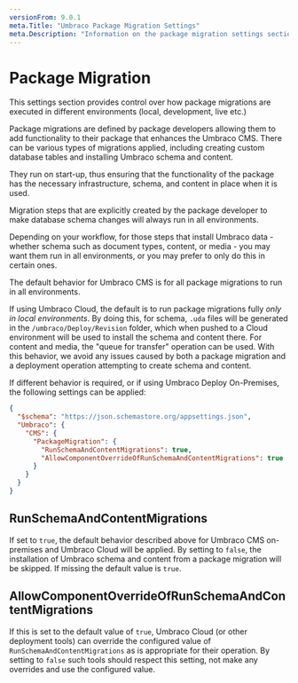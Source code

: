 ```yaml
---
versionFrom: 9.0.1
meta.Title: "Umbraco Package Migration Settings"
meta.Description: "Information on the package migration settings section"
---
```


# Package Migration

This settings section provides control over how package migrations are executed in different environments (local, development, live etc.)

Package migrations are defined by package developers allowing them to add functionality to their package that enhances the Umbraco CMS.  There can be various types of migrations applied, including creating custom database tables and installing Umbraco schema and content.

They run on start-up, thus ensuring that the functionality of the package has the necessary infrastructure, schema, and content in place when it is used.

Migration steps that are explicitly created by the package developer to make database schema changes will always run in all environments.

Depending on your workflow, for those steps that install Umbraco data - whether schema such as document types, content, or media - you may want them run in all environments, or you may prefer to only do this in certain ones.

The default behavior for Umbraco CMS is for all package migrations to run in all environments.

If using Umbraco Cloud, the default is to run package migrations fully _only in local environments_.  By doing this, for schema, `.uda` files will be generated in the `/umbraco/Deploy/Revision` folder, which when pushed to a Cloud environment will be used to install the schema and content there.  For content and media, the "queue for transfer" operation can be used.  With this behavior, we avoid any issues caused by both a package migration and a deployment operation attempting to create schema and content.

If different behavior is required, or if using Umbraco Deploy On-Premises, the following settings can be applied:

```json
{
  "$schema": "https://json.schemastore.org/appsettings.json",
  "Umbraco": {
    "CMS": {
      "PackageMigration": {
        "RunSchemaAndContentMigrations": true,
        "AllowComponentOverrideOfRunSchemaAndContentMigrations": true
      }
    }
  }
}
```

## RunSchemaAndContentMigrations

If set to `true`, the default behavior described above for Umbraco CMS on-premises and Umbraco Cloud will be applied.  By setting to `false`, the installation of Umbraco schema and content from a package migration will be skipped.  If missing the default value is `true`.

## AllowComponentOverrideOfRunSchemaAndContentMigrations

If this is set to the default value of `true`, Umbraco Cloud (or other deployment tools) can override the configured value of `RunSchemaAndContentMigrations` as is appropriate for their operation.  By setting to `false` such tools should respect this setting, not make any overrides and use the configured value.